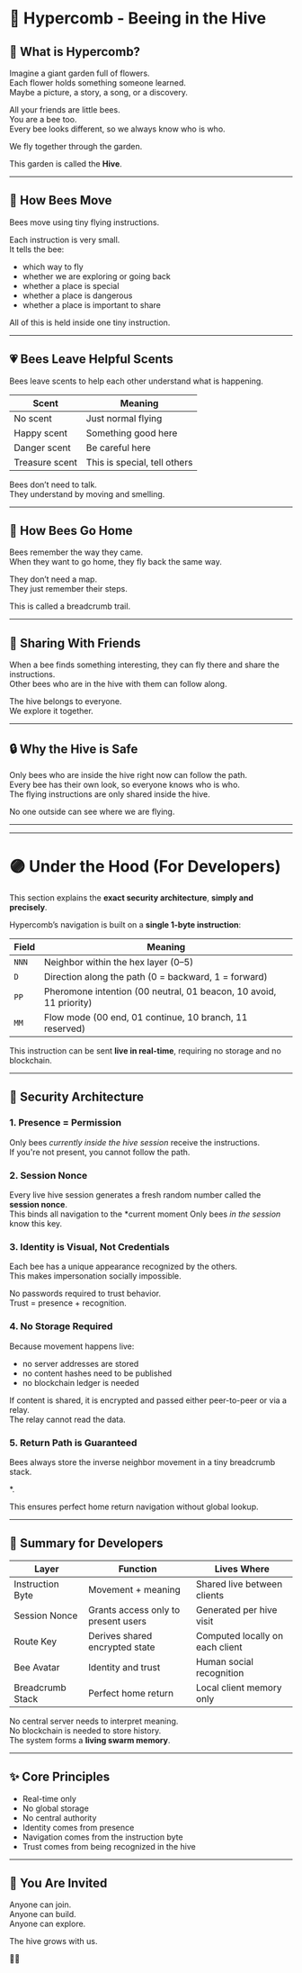 # 🐝 Hypercomb  - Beeing in the Hive

## 🌼 What is Hypercomb?

Imagine a giant garden full of flowers.  
Each flower holds something someone learned.  
Maybe a picture, a story, a song, or a discovery.

All your friends are little bees.  
You are a bee too.  
Every bee looks different, so we always know who is who.

We fly together through the garden.

This garden is called the **Hive**.

---

## 🐝 How Bees Move

Bees move using tiny flying instructions.

Each instruction is very small.  
It tells the bee:

- which way to fly  
- whether we are exploring or going back  
- whether a place is special  
- whether a place is dangerous  
- whether a place is important to share  

All of this is held inside one tiny instruction.

---

## 💗 Bees Leave Helpful Scents

Bees leave scents to help each other understand what is happening.

| Scent | Meaning |
|------|---------|
| No scent | Just normal flying |
| Happy scent | Something good here |
| Danger scent | Be careful here |
| Treasure scent | This is special, tell others |

Bees don’t need to talk.  
They understand by moving and smelling.

---

## 🏡 How Bees Go Home

Bees remember the way they came.  
When they want to go home, they fly back the same way.

They don’t need a map.  
They just remember their steps.

This is called a breadcrumb trail.

---

## 🤝 Sharing With Friends

When a bee finds something interesting, they can fly there and share the instructions.  
Other bees who are in the hive with them can follow along.

The hive belongs to everyone.  
We explore it together.

---

## 🔒 Why the Hive is Safe

Only bees who are inside the hive right now can follow the path.  
Every bee has their own look, so everyone knows who is who.  
The flying instructions are only shared inside the hive.

No one outside can see where we are flying.

---

---

# 🟣 Under the Hood (For Developers)

This section explains the **exact security architecture**, **simply and precisely**.

Hypercomb’s navigation is built on a **single 1-byte instruction**:




| Field | Meaning |
|------|---------|
| `NNN` | Neighbor within the hex layer (0–5) |
| `D` | Direction along the path (0 = backward, 1 = forward) |
| `PP` | Pheromone intention (00 neutral, 01 beacon, 10 avoid, 11 priority) |
| `MM` | Flow mode (00 end, 01 continue, 10 branch, 11 reserved) |

This instruction can be sent **live in real-time**, requiring no storage and no blockchain.

---

## 🔐 Security Architecture

### 1. **Presence = Permission**
Only bees *currently inside the hive session* receive the instructions.  
If you're not present, you cannot follow the path.

### 2. **Session Nonce**
Every live hive session generates a fresh random number called the **session nonce**.  
This binds all navigation to the *current moment
Only bees *in the session* know this key.

### 3. **Identity is Visual, Not Credentials**
Each bee has a unique appearance recognized by the others.  
This makes impersonation socially impossible.

No passwords required to trust behavior.  
Trust = presence + recognition.

### 4. **No Storage Required**
Because movement happens live:

- no server addresses are stored  
- no content hashes need to be published  
- no blockchain ledger is needed  

If content is shared, it is encrypted and passed either peer-to-peer or via a relay.  
The relay cannot read the data.

### 5. **Return Path is Guaranteed**
Bees always store the inverse neighbor movement in a tiny breadcrumb stack.

*.



This ensures perfect home return navigation without global lookup.

---

## 🧠 Summary for Developers

| Layer | Function | Lives Where |
|------|----------|-------------|
| Instruction Byte | Movement + meaning | Shared live between clients |
| Session Nonce | Grants access only to present users | Generated per hive visit |
| Route Key | Derives shared encrypted state | Computed locally on each client |
| Bee Avatar | Identity and trust | Human social recognition |
| Breadcrumb Stack | Perfect home return | Local client memory only |

No central server needs to interpret meaning.  
No blockchain is needed to store history.  
The system forms a **living swarm memory**.

---

## ✨ Core Principles

- Real-time only
- No global storage
- No central authority
- Identity comes from presence
- Navigation comes from the instruction byte
- Trust comes from being recognized in the hive

---

## 🌱 You Are Invited

Anyone can join.  
Anyone can build.  
Anyone can explore.

The hive grows with us.

🐝💛



